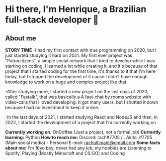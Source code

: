 <h1>Hi there, I'm Henrique, a Brazilian full-stack developer 👋</h1>

<h2>About me</h2>

<b>STORY TIME</b>
-I had my first contact with true programming on 2020, but I just started studying it hard on 2021. My first ever project was "Patrocitizens", a simple social network that I tried to develop while I was starting on coding. I learned a lot while creating it, and it's because of that project that I started coding for the first time, it's thanks to it that I'm here today, but I stopped the development of it cause I didn't have enough knowledge to work on a huge and complex project like that. 

-After studying more, I started a new project on the last days of 2020, called "Fastalk", that was basically a A fast-chat by rooms website with video-calls that I loved developing. It got many users, but I shutted it down because I had no investment to keep it online. 

-In the last days of 2021, I started studying React and NodeJS and then, in 2022, I started the development of a project that I'm currently working on

<b>Currently working on:</b> OnCoffee (Just a project, not a formal job)
<b>Currently learning:</b> Python
<b>How to reach me:</b> Discord: rach#7705 / . Akito .#7705 (Main social media) - Personal E-mail: rachultimate@gmail.com
<b>Some facts about me:</b> I'm 16yo boy, never had any job, my hobbies are Listening to Spotify, Playing (Mostly Minecraft and CS:GO) and Coding
